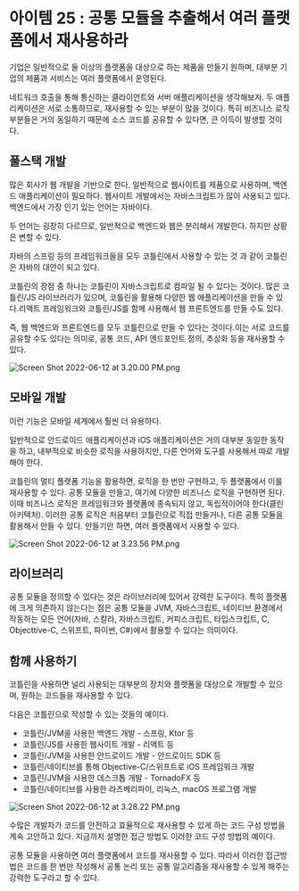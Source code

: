 # 아이템 25 : 공통 모듈을 추출해서 여러 플랫폼에서 재사용하라

기업은 일반적으로 둘 이상의 플랫폼을 대상으로 하는 제품을 만들기 원하며, 대부분 기업의 제품과 서비스는 여러 플랫폼에서 운영된다.

네트워크 호출을 통해 통신하는 클라이언트와 서버 애플리케이션을 생각해보자. 두 애플리케이션은 서로 소통하므로, 재사용할 수 있는 부분이 많을 것이다. 특히 비즈니스 로직 부분들은 거의 동일하기 때문에 소스 코드를 공유할 수 있다면, 큰 이득이 발생할 것이다.

## 풀스택 개발

많은 회사가 웹 개발을 기반으로 한다. 일반적으로 웹사이트를 제품으로 사용하며, 백엔드 애플리케이션이 필요하다. 웹사이트 개발에서는 자바스크립트가 많이 사용되고 있다. 백엔드에서 가장 인기 있는 언어는 자바이다.

두 언어는 굉장히 다르므로, 일반적으로 백엔드와 웹은 분리해서 개발한다. 하지만 상황은 변할 수 있다.

자바의 스프링 등의 프레임워크들을 모두 코틀린에서 사용할 수 있는 것 과 같이 코틀린은 자바의 대안이 되고 있다.

코틀린의 장점 중 하나는 코틀린이 자바스크립트로 컴파일 될 수 있다는 것이다. 많은 코틀린/JS 라이브러리가 있으며, 코틀린을 활용해 다양한 웹 애플리케이션을 만들 수 있다.리액트 프레임워크와 코틀린/JS를 함께 사용해서 웹 프론트엔드를 만들 수도 있다.

즉, 웹 백엔드와 프론트엔드를 모두 코틀린으로 만들 수 있다는 것이다.이는 서로 코드를 공유할 수도 있다는 의미로, 공통 코드, API 엔드포인트 정의, 추상화 등을 재사용할 수 있다.

![Screen Shot 2022-06-12 at 3.20.00 PM.png](https://s3-us-west-2.amazonaws.com/secure.notion-static.com/4dd01f08-639a-4dc3-a637-b7e1d32f11e5/Screen\_Shot\_2022-06-12\_at\_3.20.00\_PM.png)

## 모바일 개발

이런 기능은 모바일 세계에서 훨씬 더 유용하다.

일반적으로 안드로이드 애플리케이션과 iOS 애플리케이션은 거의 대부분 동일한 동작을 하고, 내부적으로 비슷한 로직을 사용하지만, 다른 언어와 도구를 사용해서 따로 개발해야 한다.

코틀린의 멀티 플랫폼 기능을 활용하면, 로직을 한 번만 구현하고, 두 플랫폼에서 이를 재사용할 수 있다. 공통 모듈을 만들고, 여기에 다양한 비즈니스 로직을 구현하면 된다. 이때 비즈니스 로직은 프레임워크와 플랫폼에 종속되지 않고, 독립적이어야 한다(클린 아키텍처). 이러한 공통 로직은 처음부터 코틀린으로 직접 만들거나, 다른 공통 모듈을 활용해서 만들 수 있다. 만들기만 하면, 여러 플랫폼에서 사용할 수 있다.

![Screen Shot 2022-06-12 at 3.23.56 PM.png](https://s3-us-west-2.amazonaws.com/secure.notion-static.com/5782eaba-a242-4421-b26b-8a72e284fc59/Screen\_Shot\_2022-06-12\_at\_3.23.56\_PM.png)

## 라이브러리

공통 모듈을 정의할 수 있다는 것은 라이브러리에 있어서 강력한 도구이다. 특히 플랫폼에 크게 의존하지 않는다는 점은 공통 모듈을 JVM, 자바스크립트, 네이티브 환경에서 작동하는 모든 언어(자바, 스칼라, 자바스크립트, 커피스크립트, 타입스크립트, C, Objecttive-C, 스위프트, 파이썬, C#)에서 활용할 수 있다는 의미이다.

## 함께 사용하기

코틀린을 사용하면 널리 사용되는 대부분의 장치와 플랫폼을 대상으로 개발할 수 있으며, 원하는 코드들을 재사용할 수 있다.

다음은 코틀린으로 작성할 수 있는 것들의 예이다.

* 코틀린/JVM을 사용한 백엔드 개발 - 스프링, Ktor 등
* 코틀린/JS를 사용한 웹사이트 개발 - 리액트 등
* 코틀린/JVM을 사용한 안드로이드 개발 - 안드로이드 SDK 등
* 코틀린/네이티브를 통해 Objective-C/스위프트로 iOS 프레임워크 개발
* 코틀린/JVM을 사용한 데스크톱 개발 - TornadoFX 등
* 코틀린/네이티브를 사용한 라즈베리파이, 리눅스, macOS 프로그램 개발

![Screen Shot 2022-06-12 at 3.28.22 PM.png](https://s3-us-west-2.amazonaws.com/secure.notion-static.com/ccd8960a-f980-4cb5-80c0-165b15d345f2/Screen\_Shot\_2022-06-12\_at\_3.28.22\_PM.png)

수많은 개발자가 코드를 안전하고 효율적으로 재사용할 수 있게 하는 코드 구성 방법을 계속 고안하고 있다. 지금까지 설명한 접근 방법도 이러한 코드 구성 방법의 예이다.

공통 모듈을 사용하면 여러 플랫폼에서 코드를 재사용할 수 있다. 따라서 이러한 접근방법은 코드를 한 번만 작성해서 공통 논리 또는 공통 알고리즘을 재사용할 수 있게 해주는 강력한 도구라고 할 수 있다.
